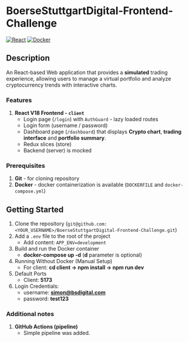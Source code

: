 # BoerseStuttgartDigital-Frontend-Challenge

[![React][react-badge]][react-url]
[![Docker][docker-badge]][docker-url]

## Description

An React-based Web application that provides a **simulated** trading experience, allowing users to manage a virtual portfolio and
analyze cryptocurrency trends with interactive charts.

### Features

1. **React V18 Frontend - `client`**
   - Login page (`/login`) with `AuthGuard` - lazy loaded routes
   - Login form (username / password)
   - Dashboard page (`/dashboard`) that displays **Crypto chart**, **trading interface** and **portfolio summary**.
   - Redux slices (store)
   - Backend (server) is mocked

### Prerequisites

1. **Git** - for cloning repository
2. **Docker** - docker containerization is available (`DOCKERFILE` and `docker-compose.yml`)

## Getting Started

1. Clone the repository (`git@github.com:<YOUR_USERNAME>/BoerseStuttgartDigital-Frontend-Challenge.git`)
2. Add a `.env` file to the root of the project
   - Add content: `APP_ENV=development`
3. Build and run the Docker container
   - **docker-compose up -d** (**d** parameter is optional)
4. Running Without Docker (Manual Setup)
   - For client: **cd client -> npm install -> npm run dev**
5. Default Ports
   - Client: **5173**
6. Login Credentials:
   - username: **simon@bsdigital.com**
   - password: **test123**

### Additional notes

1. **GitHub Actions (pipeline)**
   - Simple pipeline was added.

[react-badge]: https://img.shields.io/badge/React-v18+-blue.svg
[react-url]: https://react.dev/
[docker-badge]: https://img.shields.io/badge/docker-blue
[docker-url]: https://www.docker.com/
